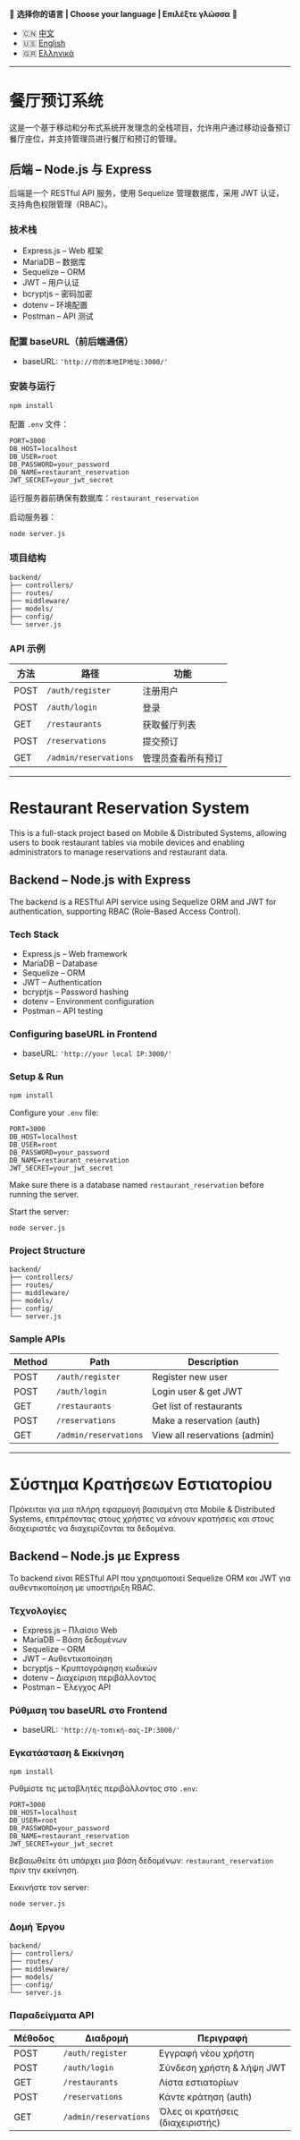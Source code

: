 🔽 **选择你的语言 | Choose your language | Επιλέξτε γλώσσα** 🔽

- 🇨🇳 [中文](#餐厅预订系统)
- 🇺🇸 [English](#restaurant-reservation-system)
- 🇬🇷 [Ελληνικά](#σύστημα-κρατήσεων-εστιατορίου)

---

# 餐厅预订系统

这是一个基于移动和分布式系统开发理念的全栈项目，允许用户通过移动设备预订餐厅座位，并支持管理员进行餐厅和预订的管理。

## 后端 – Node.js 与 Express

后端是一个 RESTful API 服务，使用 Sequelize 管理数据库，采用 JWT 认证，支持角色权限管理（RBAC）。

### 技术栈

* Express.js – Web 框架
* MariaDB – 数据库
* Sequelize – ORM
* JWT – 用户认证
* bcryptjs – 密码加密
* dotenv – 环境配置
* Postman – API 测试

### 配置 baseURL（前后端通信）

* baseURL: `'http://你的本地IP地址:3000/'`

### 安装与运行

```bash
npm install
```

配置 `.env` 文件：

```env
PORT=3000
DB_HOST=localhost
DB_USER=root
DB_PASSWORD=your_password
DB_NAME=restaurant_reservation
JWT_SECRET=your_jwt_secret
```

运行服务器前确保有数据库：`restaurant_reservation`

启动服务器：

```bash
node server.js
```

### 项目结构

```
backend/
├── controllers/
├── routes/
├── middleware/
├── models/
├── config/
└── server.js
```

### API 示例

| 方法   | 路径                    | 功能        |
| ---- | --------------------- | --------- |
| POST | `/auth/register`      | 注册用户      |
| POST | `/auth/login`         | 登录        |
| GET  | `/restaurants`        | 获取餐厅列表    |
| POST | `/reservations`       | 提交预订      |
| GET  | `/admin/reservations` | 管理员查看所有预订 |

---

# Restaurant Reservation System

This is a full-stack project based on Mobile & Distributed Systems, allowing users to book restaurant tables via mobile devices and enabling administrators to manage reservations and restaurant data.

## Backend – Node.js with Express

The backend is a RESTful API service using Sequelize ORM and JWT for authentication, supporting RBAC (Role-Based Access Control).

### Tech Stack

* Express.js – Web framework
* MariaDB – Database
* Sequelize – ORM
* JWT – Authentication
* bcryptjs – Password hashing
* dotenv – Environment configuration
* Postman – API testing

### Configuring baseURL in Frontend

* baseURL: `'http://your local IP:3000/'`

### Setup & Run

```bash
npm install
```

Configure your `.env` file:

```env
PORT=3000
DB_HOST=localhost
DB_USER=root
DB_PASSWORD=your_password
DB_NAME=restaurant_reservation
JWT_SECRET=your_jwt_secret
```

Make sure there is a database named `restaurant_reservation` before running the server.

Start the server:

```bash
node server.js
```

### Project Structure

```
backend/
├── controllers/
├── routes/
├── middleware/
├── models/
├── config/
└── server.js
```

### Sample APIs

| Method | Path                  | Description                   |
| ------ | --------------------- | ----------------------------- |
| POST   | `/auth/register`      | Register new user             |
| POST   | `/auth/login`         | Login user & get JWT          |
| GET    | `/restaurants`        | Get list of restaurants       |
| POST   | `/reservations`       | Make a reservation (auth)     |
| GET    | `/admin/reservations` | View all reservations (admin) |

---

# Σύστημα Κρατήσεων Εστιατορίου

Πρόκειται για μια πλήρη εφαρμογή βασισμένη στα Mobile & Distributed Systems, επιτρέποντας στους χρήστες να κάνουν κρατήσεις και στους διαχειριστές να διαχειρίζονται τα δεδομένα.

## Backend – Node.js με Express

Το backend είναι RESTful API που χρησιμοποιεί Sequelize ORM και JWT για αυθεντικοποίηση με υποστήριξη RBAC.

### Τεχνολογίες

* Express.js – Πλαίσιο Web
* MariaDB – Βάση δεδομένων
* Sequelize – ORM
* JWT – Αυθεντικοποίηση
* bcryptjs – Κρυπτογράφηση κωδικών
* dotenv – Διαχείριση περιβάλλοντος
* Postman – Έλεγχος API

### Ρύθμιση του baseURL στο Frontend

* baseURL: `'http://η-τοπική-σας-IP:3000/'`

### Εγκατάσταση & Εκκίνηση

```bash
npm install
```

Ρυθμίστε τις μεταβλητές περιβάλλοντος στο `.env`:

```env
PORT=3000
DB_HOST=localhost
DB_USER=root
DB_PASSWORD=your_password
DB_NAME=restaurant_reservation
JWT_SECRET=your_jwt_secret
```

Βεβαιωθείτε ότι υπάρχει μια βάση δεδομένων: `restaurant_reservation` πριν την εκκίνηση.

Εκκινήστε τον server:

```bash
node server.js
```

### Δομή Έργου

```
backend/
├── controllers/
├── routes/
├── middleware/
├── models/
├── config/
└── server.js
```

### Παραδείγματα API

| Μέθοδος | Διαδρομή              | Περιγραφή                        |
| ------- | --------------------- | -------------------------------- |
| POST    | `/auth/register`      | Εγγραφή νέου χρήστη              |
| POST    | `/auth/login`         | Σύνδεση χρήστη & λήψη JWT        |
| GET     | `/restaurants`        | Λίστα εστιατορίων                |
| POST    | `/reservations`       | Κάντε κράτηση (auth)             |
| GET     | `/admin/reservations` | Όλες οι κρατήσεις (διαχειριστής) |
